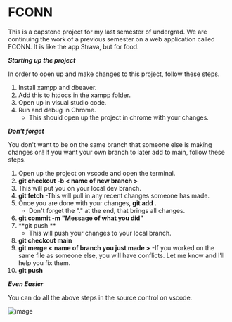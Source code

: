 # FCONN
This is a capstone project for my last semester of undergrad. We are continuing the work of a previous semester on a web application called FCONN. It is like the app Strava, but for food. 

***Starting up the project***

In order to open up and make changes to this project, follow these steps.
1. Install xampp and dbeaver.
2. Add this to htdocs in the xampp folder.
3. Open up in visual studio code.
4. Run and debug in Chrome.
    - This should open up the project in chrome with your changes.

***Don't forget***

You don't want to be on the same branch that someone else is making changes on!
If you want your own branch to later add to main, follow these steps.
1. Open up the project on vscode and open the terminal. 
2. **git checkout -b < name of new branch >** 
3. This will put you on your local dev branch.
4. **git fetch**
   -This will pull in any recent changes someone has made.
5. Once you are done with your changes, **git add .** 
    - Don't forget the "." at the end, that brings all changes.
6. **git commit -m "Message of what you did"**
7. **git push **
    - This will push your changes to your local branch.
8. **git checkout main**
9. **git merge < name of branch you just made >**
    -If you worked on the same file as someone else, you will have conflicts.
     Let me know and I'll help you fix them.
10. **git push**


***Even Easier***

You can do all the above steps in the source control on vscode.

![image](https://user-images.githubusercontent.com/47707510/130386030-5f9485d2-9c2b-4add-8236-8ec68c96b6a0.png)


